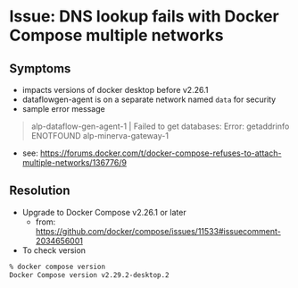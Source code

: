 # Issue: DNS lookup fails with Docker Compose multiple networks

## Symptoms
- impacts versions of docker desktop before v2.26.1
- dataflowgen-agent is on a separate network named `data` for security
- sample error message
> alp-dataflow-gen-agent-1 | Failed to get databases: Error: getaddrinfo ENOTFOUND alp-minerva-gateway-1
- see: https://forums.docker.com/t/docker-compose-refuses-to-attach-multiple-networks/136776/9

## Resolution
- Upgrade to Docker Compose v2.26.1 or later
  - from: https://github.com/docker/compose/issues/11533#issuecomment-2034656001
- To check version
```bash
% docker compose version
Docker Compose version v2.29.2-desktop.2
```

